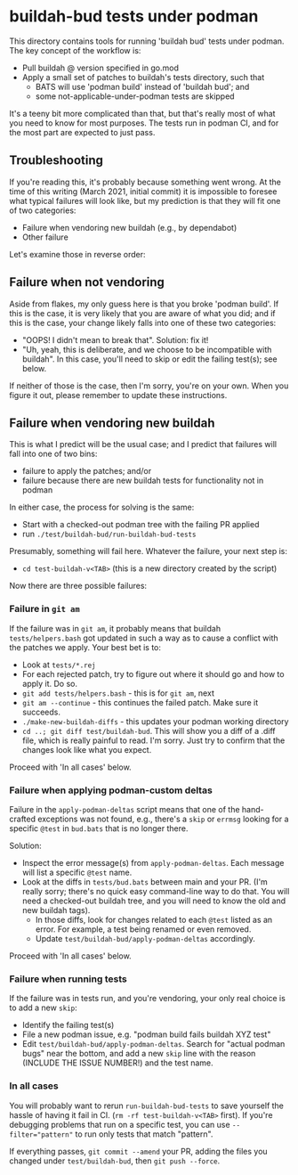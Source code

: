 # buildah-bud tests under podman

This directory contains tools for running 'buildah bud' tests
under podman. The key concept of the workflow is:

* Pull buildah @ version specified in go.mod
* Apply a small set of patches to buildah's tests directory, such that
  * BATS will use 'podman build' instead of 'buildah bud'; and
  * some not-applicable-under-podman tests are skipped

It's a teeny bit more complicated than that, but that's really most of
what you need to know for most purposes. The tests run in podman CI,
and for the most part are expected to just pass.

## Troubleshooting

If you're reading this, it's probably because something went wrong.
At the time of this writing (March 2021, initial commit) it is
impossible to foresee what typical failures will look like, but
my prediction is that they will fit one of two categories:

* Failure when vendoring new buildah (e.g., by dependabot)
* Other failure

Let's examine those in reverse order:

## Failure when not vendoring

Aside from flakes, my only guess here is that you broke 'podman build'.
If this is the case, it is very likely that you are aware of what you
did; and if this is the case, your change likely falls into one of
these two categories:

* "OOPS! I didn't mean to break that". Solution: fix it!
* "Uh, yeah, this is deliberate, and we choose to be incompatible with buildah". In this case, you'll need to skip or edit the failing test(s); see below.

If neither of those is the case, then I'm sorry, you're on your own.
When you figure it out, please remember to update these instructions.


## Failure when vendoring new buildah

This is what I predict will be the usual case; and I predict that
failures will fall into one of two bins:

* failure to apply the patches; and/or
* failure because there are new buildah tests for functionality not in podman

In either case, the process for solving is the same:

* Start with a checked-out podman tree with the failing PR applied
* run `./test/buildah-bud/run-buildah-bud-tests`

Presumably, something will fail here. Whatever the failure, your next step is:

* `cd test-buildah-v<TAB>` (this is a new directory created by the script)

Now there are three possible failures:

### Failure in `git am`

If the failure was in `git am`, it probably means that buildah
`tests/helpers.bash` got updated in such a way as to cause a conflict
with the patches we apply. Your best bet is to:

* Look at `tests/*.rej`
* For each rejected patch, try to figure out where it should go and how to apply it. Do so.
* `git add tests/helpers.bash` - this is for `git am`, next
* `git am --continue` - this continues the failed patch. Make sure it succeeds.
* `./make-new-buildah-diffs` - this updates your podman working directory
* `cd ..; git diff test/buildah-bud`. This will show you a diff of a .diff file, which is really painful to read. I'm sorry. Just try to confirm that the changes look like what you expect.

Proceed with 'In all cases' below.

### Failure when applying podman-custom deltas

Failure in the `apply-podman-deltas` script means that one of the
hand-crafted exceptions was not found, e.g., there's a `skip` or
`errmsg` looking for a specific `@test` in `bud.bats` that is
no longer there.

Solution:
* Inspect the error message(s) from `apply-podman-deltas`. Each message will list a specific `@test` name.
* Look at the diffs in `tests/bud.bats` between main and your PR. (I'm really sorry; there's no quick easy command-line way to do that. You will need a checked-out buildah tree, and you will need to know the old and new buildah tags).
  * In those diffs, look for changes related to each `@test` listed as an error. For example, a test being renamed or even removed.
  * Update `test/buildah-bud/apply-podman-deltas` accordingly.

Proceed with 'In all cases' below.

### Failure when running tests

If the failure was in tests run, and you're vendoring, your only real choice is to add a new `skip`:

* Identify the failing test(s)
* File a new podman issue, e.g. "podman build fails buildah XYZ test"
* Edit `test/buildah-bud/apply-podman-deltas`. Search for "actual podman bugs" near the bottom, and add a new `skip` line with the reason (INCLUDE THE ISSUE NUMBER!) and the test name.

### In all cases

You will probably want to rerun `run-buildah-bud-tests` to save yourself
the hassle of having it fail in CI. (`rm -rf test-buildah-v<TAB>` first).
If you're debugging problems that run on a specific test, you can
use `--filter="pattern"` to run only tests that match "pattern".

If everything passes, `git commit --amend` your PR, adding the
files you changed under `test/buildah-bud`, then `git push --force`.
